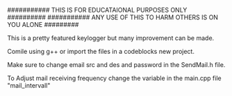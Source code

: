 
########### THIS IS FOR EDUCATAIONAL PURPOSES ONLY ##########
########### ANY USE OF THIS TO HARM OTHERS IS ON YOU ALONE #########

This is a pretty featured keylogger but many improvement can be made.

Comile using g++ or import the files in a codeblocks new project.

Make sure to change email src and des and password in the SendMail.h file.

To Adjust mail receiving frequency change the variable in the main.cpp file "mail_intervall"

